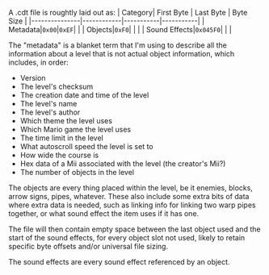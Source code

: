 A .cdt file is roughtly laid out as:
| Category| First Byte | Last Byte | Byte Size |
|---------------|------------|-----------|-----------|
| Metadata|`0x00`|`0xEF`|           |
| Objects|`0xF0`|           |           |
| Sound Effects|`0x045F0`|           |           |

The "metadata" is a blanket term that I'm using to describe all the information about a level that is not actual object information, which includes, in order:
* Version
* The level's checksum
* The creation date and time of the level
* The level's name
* The level's author
* Which theme the level uses
* Which Mario game the level uses
* The time limit in the level
* What autoscroll speed the level is set to
* How wide the course is
* Hex data of a Mii associated with the level (the creator's Mii?)
* The number of objects in the level

The objects are every thing placed within the level, be it enemies, blocks, arrow signs, pipes, whatever. These also include some extra bits of data where extra data is needed, such as linking info for linking two warp pipes together, or what sound effect the item uses if it has one. 

The file will then contain empty space between the last object used and the start of the sound effects, for every object slot not used, likely to retain specific byte offsets and/or universal file sizing. 

The sound effects are every sound effect referenced by an object.
